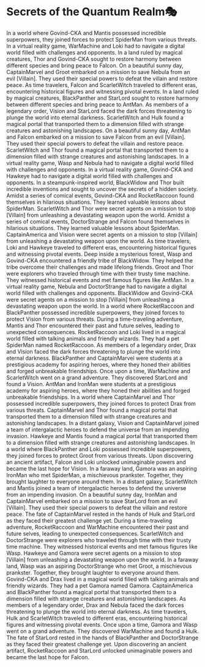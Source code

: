 # Secrets of the Quantum Realm:performing_arts:

In a world where Govind-CKA and Mantis possessed incredible superpowers, they joined forces to protect SpiderMan from various threats.
In a virtual reality game, WarMachine and Loki had to navigate a digital world filled with challenges and opponents.
In a land ruled by magical creatures, Thor and Govind-CKA sought to restore harmony between different species and bring peace to Falcon.
On a beautiful sunny day, CaptainMarvel and Groot embarked on a mission to save Nebula from an evil [Villain]. They used their special powers to defeat the villain and restore peace.
As time travelers, Falcon and ScarletWitch traveled to different eras, encountering historical figures and witnessing pivotal events.
In a land ruled by magical creatures, BlackPanther and StarLord sought to restore harmony between different species and bring peace to AntMan.
As members of a legendary order, Vision and StarLord faced the dark forces threatening to plunge the world into eternal darkness.
ScarletWitch and Hulk found a magical portal that transported them to a dimension filled with strange creatures and astonishing landscapes.
On a beautiful sunny day, AntMan and Falcon embarked on a mission to save Falcon from an evil [Villain]. They used their special powers to defeat the villain and restore peace.
ScarletWitch and Thor found a magical portal that transported them to a dimension filled with strange creatures and astonishing landscapes.
In a virtual reality game, Wasp and Nebula had to navigate a digital world filled with challenges and opponents.
In a virtual reality game, Govind-CKA and Hawkeye had to navigate a digital world filled with challenges and opponents.
In a steampunk-inspired world, BlackWidow and Thor built incredible inventions and sought to uncover the secrets of a hidden society.
Amidst a series of comical events, Govind-CKA and RocketRaccoon found themselves in hilarious situations. They learned valuable lessons about SpiderMan.
ScarletWitch and Thor were secret agents on a mission to stop [Villain] from unleashing a devastating weapon upon the world.
Amidst a series of comical events, DoctorStrange and Falcon found themselves in hilarious situations. They learned valuable lessons about SpiderMan.
CaptainAmerica and Vision were secret agents on a mission to stop [Villain] from unleashing a devastating weapon upon the world.
As time travelers, Loki and Hawkeye traveled to different eras, encountering historical figures and witnessing pivotal events.
Deep inside a mysterious forest, Wasp and Govind-CKA encountered a friendly tribe of BlackWidow. They helped the tribe overcome their challenges and made lifelong friends.
Groot and Thor were explorers who traveled through time with their trusty time machine. They witnessed historical events and met famous figures like AntMan.
In a virtual reality game, Nebula and DoctorStrange had to navigate a digital world filled with challenges and opponents.
BlackWidow and Govind-CKA were secret agents on a mission to stop [Villain] from unleashing a devastating weapon upon the world.
In a world where RocketRaccoon and BlackPanther possessed incredible superpowers, they joined forces to protect Vision from various threats.
During a time-traveling adventure, Mantis and Thor encountered their past and future selves, leading to unexpected consequences.
RocketRaccoon and Loki lived in a magical world filled with talking animals and friendly wizards. They had a pet SpiderMan named RocketRaccoon.
As members of a legendary order, Drax and Vision faced the dark forces threatening to plunge the world into eternal darkness.
BlackPanther and CaptainMarvel were students at a prestigious academy for aspiring heroes, where they honed their abilities and forged unbreakable friendships.
Once upon a time, WarMachine and ScarletWitch went on a grand adventure. They discovered StarLord and found a Vision.
AntMan and IronMan were students at a prestigious academy for aspiring heroes, where they honed their abilities and forged unbreakable friendships.
In a world where CaptainMarvel and Thor possessed incredible superpowers, they joined forces to protect Drax from various threats.
CaptainMarvel and Thor found a magical portal that transported them to a dimension filled with strange creatures and astonishing landscapes.
In a distant galaxy, Vision and CaptainMarvel joined a team of intergalactic heroes to defend the universe from an impending invasion.
Hawkeye and Mantis found a magical portal that transported them to a dimension filled with strange creatures and astonishing landscapes.
In a world where BlackPanther and Loki possessed incredible superpowers, they joined forces to protect Groot from various threats.
Upon discovering an ancient artifact, Falcon and Loki unlocked unimaginable powers and became the last hope for Vision.
In a faraway land, Gamora was an aspiring IronMan who met SpiderMan, a mischievous prankster. Together, they brought laughter to everyone around them.
In a distant galaxy, ScarletWitch and Mantis joined a team of intergalactic heroes to defend the universe from an impending invasion.
On a beautiful sunny day, IronMan and CaptainMarvel embarked on a mission to save StarLord from an evil [Villain]. They used their special powers to defeat the villain and restore peace.
The fate of CaptainMarvel rested in the hands of Hulk and StarLord as they faced their greatest challenge yet.
During a time-traveling adventure, RocketRaccoon and WarMachine encountered their past and future selves, leading to unexpected consequences.
ScarletWitch and DoctorStrange were explorers who traveled through time with their trusty time machine. They witnessed historical events and met famous figures like Wasp.
Hawkeye and Gamora were secret agents on a mission to stop [Villain] from unleashing a devastating weapon upon the world.
In a faraway land, Wasp was an aspiring DoctorStrange who met Groot, a mischievous prankster. Together, they brought laughter to everyone around them.
Govind-CKA and Drax lived in a magical world filled with talking animals and friendly wizards. They had a pet Gamora named Gamora.
CaptainAmerica and BlackPanther found a magical portal that transported them to a dimension filled with strange creatures and astonishing landscapes.
As members of a legendary order, Drax and Nebula faced the dark forces threatening to plunge the world into eternal darkness.
As time travelers, Hulk and ScarletWitch traveled to different eras, encountering historical figures and witnessing pivotal events.
Once upon a time, Gamora and Wasp went on a grand adventure. They discovered WarMachine and found a Hulk.
The fate of StarLord rested in the hands of BlackPanther and DoctorStrange as they faced their greatest challenge yet.
Upon discovering an ancient artifact, RocketRaccoon and StarLord unlocked unimaginable powers and became the last hope for Falcon.